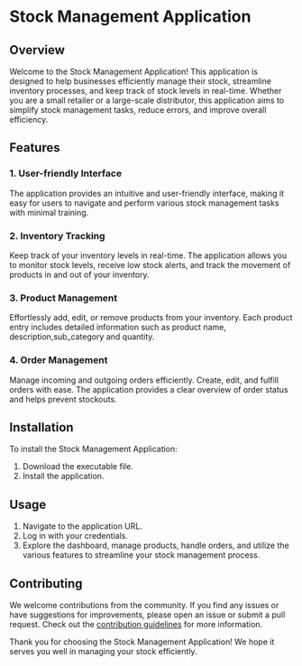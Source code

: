 # Stock Management Application

## Overview

Welcome to the Stock Management Application! This application is designed to help businesses efficiently manage their stock, streamline inventory processes, and keep track of stock levels in real-time. Whether you are a small retailer or a large-scale distributor, this application aims to simplify stock management tasks, reduce errors, and improve overall efficiency.

## Features

### 1. User-friendly Interface

The application provides an intuitive and user-friendly interface, making it easy for users to navigate and perform various stock management tasks with minimal training.

### 2. Inventory Tracking

Keep track of your inventory levels in real-time. The application allows you to monitor stock levels, receive low stock alerts, and track the movement of products in and out of your inventory.

### 3. Product Management

Effortlessly add, edit, or remove products from your inventory. Each product entry includes detailed information such as product name, description,sub_category and quantity.

### 4. Order Management

Manage incoming and outgoing orders efficiently. Create, edit, and fulfill orders with ease. The application provides a clear overview of order status and helps prevent stockouts.

## Installation

To install the Stock Management Application:

1. Download the executable file.
2. Install the application.

## Usage

1. Navigate to the application URL.
2. Log in with your credentials.
3. Explore the dashboard, manage products, handle orders, and utilize the various features to streamline your stock management process.

## Contributing

We welcome contributions from the community. If you find any issues or have suggestions for improvements, please open an issue or submit a pull request. Check out the [contribution guidelines](CONTRIBUTING.md) for more information.

Thank you for choosing the Stock Management Application! We hope it serves you well in managing your stock efficiently.
